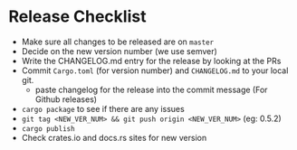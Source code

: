 Release Checklist
=================

* Make sure all changes to be released are on `master`
* Decide on the new version number (we use semver)
* Write the CHANGELOG.md entry for the release by looking at the PRs
* Commit `Cargo.toml` (for version number) and `CHANGELOG.md` to your local git. 
  - paste changelog for the release into the commit message (For Github releases)
* `cargo package` to see if there are any issues
* `git tag <NEW_VER_NUM> && git push origin <NEW_VER_NUM>` (eg: 0.5.2)
* `cargo publish`
* Check crates.io and docs.rs sites for new version